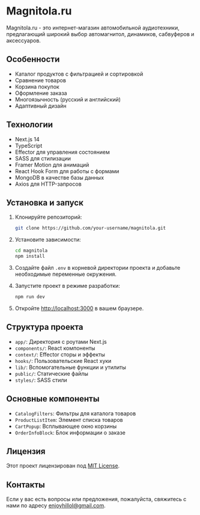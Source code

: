 # Magnitola.ru

Magnitola.ru - это интернет-магазин автомобильной аудиотехники, предлагающий широкий выбор автомагнитол, динамиков, сабвуферов и аксессуаров.

## Особенности

- Каталог продуктов с фильтрацией и сортировкой
- Сравнение товаров
- Корзина покупок
- Оформление заказа
- Многоязычность (русский и английский)
- Адаптивный дизайн

## Технологии

- Next.js 14
- TypeScript
- Effector для управления состоянием
- SASS для стилизации
- Framer Motion для анимаций
- React Hook Form для работы с формами
- MongoDB в качестве базы данных
- Axios для HTTP-запросов

## Установка и запуск

1. Клонируйте репозиторий:

   ```bash
   git clone https://github.com/your-username/magnitola.git
   ```

2. Установите зависимости:

   ```bash
   cd magnitola
   npm install
   ```

3. Создайте файл `.env` в корневой директории проекта и добавьте необходимые переменные окружения.

4. Запустите проект в режиме разработки:

   ```bash
   npm run dev
   ```

5. Откройте [http://localhost:3000](http://localhost:3000) в вашем браузере.

## Структура проекта

- `app/`: Директория с роутами Next.js
- `components/`: React компоненты
- `context/`: Effector сторы и эффекты
- `hooks/`: Пользовательские React хуки
- `lib/`: Вспомогательные функции и утилиты
- `public/`: Статические файлы
- `styles/`: SASS стили

## Основные компоненты

- `CatalogFilters`: Фильтры для каталога товаров
- `ProductListItem`: Элемент списка товаров
- `CartPopup`: Всплывающее окно корзины
- `OrderInfoBlock`: Блок информации о заказе

## Лицензия

Этот проект лицензирован под [MIT License](LICENSE).

## Контакты

Если у вас есть вопросы или предложения, пожалуйста, свяжитесь с нами по адресу [enjoyhillol@gmail.com](mailto:enjoyhillol@gmail.com).
